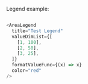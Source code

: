 Legend example:

```js

<AreaLegend
  title="Test Legend"
  valueDimList={[
    [1, 100],
    [2, 50],
    [3, 25],
  ]}
  formatValueFunc={(x) => x}
  color="red"
/>

```
